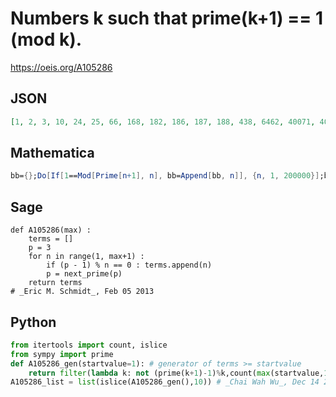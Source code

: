 # Numbers k such that prime\(k\+1\) \=\= 1 \(mod k\)\.
https://oeis.org/A105286
## JSON
```JSON
[1, 2, 3, 10, 24, 25, 66, 168, 182, 186, 187, 188, 438, 6462, 40071, 40084, 40085, 40091, 40108, 40118, 251745, 637224, 637306, 637336, 637338, 10553441, 10553445, 10553452, 10553479, 10553515, 10553550, 10553829, 27067032, 27067054, 27067134, 69709710, 69709713, 179992838, 179993008, 3140421868, 8179002150, 55762149074, 1003652347080, 1003652347109, 1003652347112, 1003652347352, 1003652347375]
```
## Mathematica
```Mathematica
bb={};Do[If[1==Mod[Prime[n+1], n], bb=Append[bb, n]], {n, 1, 200000}];bb
```
## Sage
```Sage
def A105286(max) :
    terms = []
    p = 3
    for n in range(1, max+1) :
        if (p - 1) % n == 0 : terms.append(n)
        p = next_prime(p)
    return terms
# _Eric M. Schmidt_, Feb 05 2013
```
## Python
```Python
from itertools import count, islice
from sympy import prime
def A105286_gen(startvalue=1): # generator of terms >= startvalue
    return filter(lambda k: not (prime(k+1)-1)%k,count(max(startvalue,1)))
A105286_list = list(islice(A105286_gen(),10)) # _Chai Wah Wu_, Dec 14 2022
```
